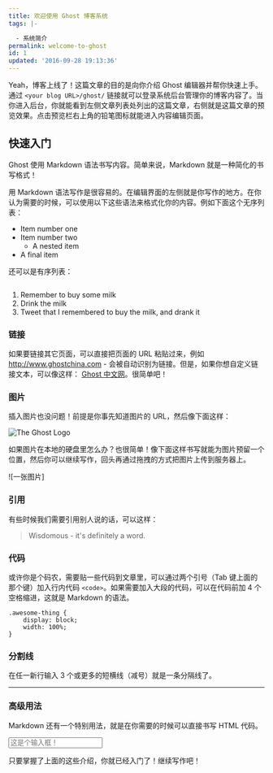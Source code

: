 ```yaml
---
title: 欢迎使用 Ghost 博客系统
tags: |-

  - 系统简介
permalink: welcome-to-ghost
id: 1
updated: '2016-09-28 19:13:36'
---
```


Yeah，博客上线了！这篇文章的目的是向你介绍 Ghost 编辑器并帮你快速上手。通过 `<your blog URL>/ghost/` 链接就可以登录系统后台管理你的博客内容了。当你进入后台，你就能看到左侧文章列表处列出的这篇文章，右侧就是这篇文章的预览效果。点击预览栏右上角的铅笔图标就能进入内容编辑页面。 

## 快速入门

Ghost 使用 Markdown 语法书写内容。简单来说，Markdown 就是一种简化的书写格式！

用 Markdown 语法写作是很容易的。在编辑界面的左侧就是你写作的地方。在你认为需要的时候，可以使用以下这些语法来格式化你的内容。例如下面这个无序列表：

* Item number one
* Item number two
    * A nested item
* A final item

还可以是有序列表：

![]()

1. Remember to buy some milk
2. Drink the milk
3. Tweet that I remembered to buy the milk, and drank it

### 链接

如果要链接其它页面，可以直接把页面的 URL 粘贴过来，例如 http://www.ghostchina.com - 会被自动识别为链接。但是，如果你想自定义链接文本，可以像这样： [Ghost 中文网](http://www.ghostchina.com)。很简单吧！

### 图片

插入图片也没问题！前提是你事先知道图片的 URL，然后像下面这样：

![The Ghost Logo](http://static.ghostchina.com/image/3/fe/34a9831916be9db1381ecb320491e.png)

如果图片在本地的硬盘里怎么办？也很简单！像下面这样书写就能为图片预留一个位置，然后你可以继续写作，回头再通过拖拽的方式把图片上传到服务器上。

![一张图片]


### 引用

有些时候我们需要引用别人说的话，可以这样：

> Wisdomous - it's definitely a word.

### 代码

或许你是个码农，需要贴一些代码到文章里，可以通过两个引号（Tab 键上面的那个键）加入行内代码 `<code>`。如果需要加入大段的代码，可以在代码前加 4 个空格缩进，这就是 Markdown 的语法。

    .awesome-thing {
        display: block;
        width: 100%;
    }

### 分割线

在任一新行输入 3 个或更多的短横线（减号）就是一条分隔线了。

---

### 高级用法

Markdown 还有一个特别用法，就是在你需要的时候可以直接书写 HTML 代码。

<input type="text" placeholder="这是个输入框！" />

只要掌握了上面的这些介绍，你就已经入门了！继续写作吧！